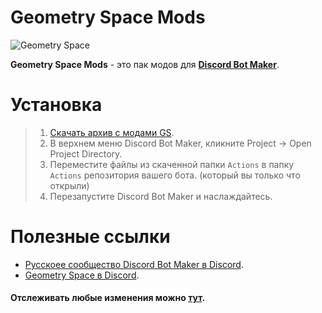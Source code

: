 # Geometry Space Mods
![Geometry Space](https://media.discordapp.net/attachments/893710775468838952/998867098371620925/SplashBanner.png)

**Geometry Space Mods** - это пак модов для [**Discord Bot Maker**](https://store.steampowered.com/app/682130/Discord_Bot_Maker/).
# Установка
> 1. [Cкачать архив с модами GS](https://github.com/lolmak/GSMods/archive/refs/heads/main.zip).
> 2. В верхнем меню Discord Bot Maker, кликните Project → Open Project Directory.
> 3. Переместите файлы из скаченной папки `Actions` в папку `Actions` репозитория вашего бота. (который вы только что открыли)
> 4. Перезапустите Discord Bot Maker и наслаждайтесь.
# Полезные ссылки
* [Русскоее сообщество Discord Bot Maker в Discord](https://discord.gg/SPAa5YchXQ).
* [Geometry Space в Discord](https://discord.gg/kmza9YD).

#### Отслеживать любые изменения можно [тут](https://github.com/lolmak/LeagueData/commits/master).
